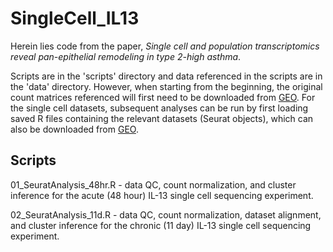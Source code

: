 # SingleCell_IL13
Herein lies code from the paper, *Single cell and population transcriptomics reveal pan-epithelial remodeling in type 2-high asthma*.

Scripts are in the 'scripts' directory and data referenced in the scripts are in the 'data' directory. However, when starting from the beginning, the original count matrices referenced will first need to be downloaded from [GEO](https://www.ncbi.nlm.nih.gov/geo/query/acc.cgi?acc=GSE145013). For the single cell datasets, subsequent analyses can be run by first loading saved R files containing the relevant datasets (Seurat objects), which can also be downloaded from [GEO](https://www.ncbi.nlm.nih.gov/geo/query/acc.cgi?acc=GSE145013).

## Scripts
01_SeuratAnalysis_48hr.R - data QC, count normalization, and cluster inference for the acute (48 hour) IL-13 single cell sequencing experiment.

02_SeuratAnalysis_11d.R - data QC, count normalization, dataset alignment, and cluster inference for the chronic (11 day) IL-13 single cell sequencing experiment.
